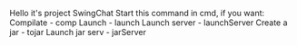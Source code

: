 Hello it's project SwingChat
Start this command in cmd, if you want:
Compilate		-	comp
Launch			-	launch
Launch server	-	launchServer
Create a jar 	-	tojar
Launch jar serv	-	jarServer